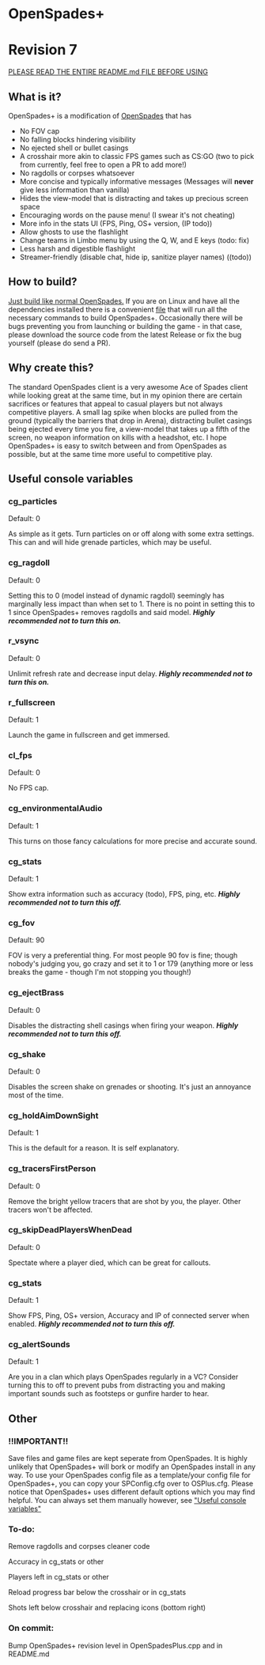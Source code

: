 # OpenSpades+
# Revision 7

[PLEASE READ THE ENTIRE README.md FILE BEFORE USING](https://github.com/nonperforming/openspadesplus#important)
## What is it?
OpenSpades+ is a modification of [OpenSpades](https://github.com/yvt/openspades) that has

* No FOV cap
* No falling blocks hindering visibility
* No ejected shell or bullet casings
* A crosshair more akin to classic FPS games such as CS:GO (two to pick from currently, feel free to open a PR to add more!)
* No ragdolls or corpses whatsoever
* More concise and typically informative messages (Messages will **never** give less information than vanilla)
* Hides the view-model that is distracting and takes up precious screen space
* Encouraging words on the pause menu! (I swear it's not cheating)
* More info in the stats UI (FPS, Ping, OS+ version, (IP todo))
* Allow ghosts to use the flashlight
* Change teams in Limbo menu by using the Q, W, and E keys (todo: fix)
* Less harsh and digestible flashlight
* Streamer-friendly (disable chat, hide ip, sanitize player names) ((todo))

## How to build?
[Just build like normal OpenSpades.](https://github.com/yvt/openspades/wiki/Building)
If you are on Linux and have all the dependencies installed there is a convenient [file](https://github.com/nonperforming/openspadesplus/blob/master/build.sh) that will run all the necessary commands to build OpenSpades+. Occasionally there will be bugs preventing you from launching or building the game - in that case, please download the source code from the latest Release or fix the bug yourself (please do send a PR).

## Why create this?
The standard OpenSpades client is a very awesome Ace of Spades client while looking great at the same time, but in my opinion there are certain sacrifices or features that appeal to casual players but not always competitive players. A small lag spike when blocks are pulled from the ground (typically the barriers that drop in Arena), distracting bullet casings being ejected every time you fire, a view-model that takes up a fifth of the screen, no weapon information on kills with a headshot, etc. I hope OpenSpades+ is easy to switch between and from OpenSpades as possible, but at the same time more useful to competitive play.

## Useful console variables

### cg_particles
Default: 0

As simple as it gets. Turn particles on or off along with some extra settings. This can and will hide grenade particles, which may be useful.

### cg_ragdoll
Default: 0

Setting this to 0 (model instead of dynamic ragdoll) seemingly has marginally less impact than when set to 1. There is no point in setting this to 1 since OpenSpades+ removes ragdolls and said model. ***Highly recommended not to turn this on.***

### r_vsync
Default: 0

Unlimit refresh rate and decrease input delay. ***Highly recommended not to turn this on.***

### r_fullscreen
Default: 1

Launch the game in fullscreen and get immersed.

### cl_fps
Default: 0

No FPS cap.

### cg_environmentalAudio
Default: 1

This turns on those fancy calculations for more precise and accurate sound.

### cg_stats
Default: 1

Show extra information such as accuracy (todo), FPS, ping, etc. ***Highly recommended not to turn this off.***

### cg_fov
Default: 90

FOV is very a preferential thing. For most people 90 fov is fine; though nobody's judging you, go crazy and set it to 1 or 179 (anything more or less breaks the game - though I'm not stopping you though!)

### cg_ejectBrass
Default: 0

Disables the distracting shell casings when firing your weapon. ***Highly recommended not to turn this off.***

### cg_shake
Default: 0

Disables the screen shake on grenades or shooting. It's just an annoyance most of the time.

### cg_holdAimDownSight
Default: 1

This is the default for a reason. It is self explanatory.

### cg_tracersFirstPerson
Default: 0

Remove the bright yellow tracers that are shot by you, the player. Other tracers won't be affected.

### cg_skipDeadPlayersWhenDead
Default: 0

Spectate where a player died, which can be great for callouts.

### cg_stats
Default: 1

Show FPS, Ping, OS+ version, Accuracy and IP of connected server when enabled. ***Highly recommended not to turn this off.***

### cg_alertSounds
Default: 1

Are you in a clan which plays OpenSpades regularly in a VC? Consider turning this to off to prevent pubs from distracting you and making important sounds such as footsteps or gunfire harder to hear.

## Other
### !!IMPORTANT!!
Save files and game files are kept seperate from OpenSpades. It is highly unlikely that OpenSpades+ will bork or modify an OpenSpades install in any way. To use your OpenSpades config file as a template/your config file for OpenSpades+, you can copy your SPConfig.cfg over to OSPlus.cfg. Please notice that OpenSpades+ uses different default options which you may find helpful. You can always set them manually however, see ["Useful console variables"](https://github.com/nonperforming/openspadesplus#useful-console-variables)

### To-do:
Remove ragdolls and corpses cleaner code

Accuracy in cg_stats or other

Players left in cg_stats or other

Reload progress bar below the crosshair or in cg_stats

Shots left below crosshair and replacing icons (bottom right)

### On commit:

Bump OpenSpades+ revision level in OpenSpadesPlus.cpp and in README.md
